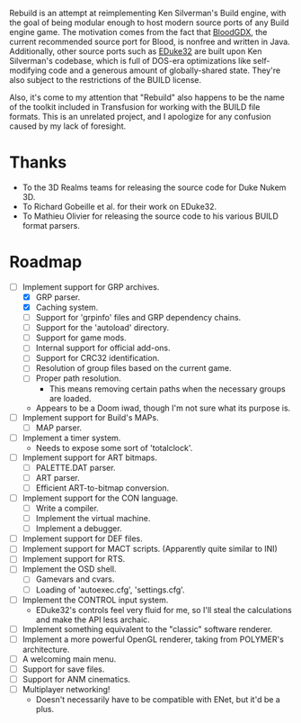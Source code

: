 Rebuild is an attempt at reimplementing Ken Silverman's Build engine, with the
goal of being modular enough to host modern source ports of any Build engine
game. The motivation comes from the fact that [BloodGDX][1], the current
recommended source port for Blood, is nonfree and written in Java. Additionally,
other source ports such as [EDuke32][2] are built upon Ken Silverman's codebase,
which is full of DOS-era optimizations like self-modifying code and a generous
amount of globally-shared state. They're also subject to the restrictions of the
BUILD license.

Also, it's come to my attention that "Rebuild" also happens to be the name of
the toolkit included in Transfusion for working with the BUILD file formats.
This is an unrelated project, and I apologize for any confusion caused by my
lack of foresight.


# Thanks

- To the 3D Realms teams for releasing the source code for Duke Nukem 3D.
- To Richard Gobeille et al. for their work on EDuke32.
- To Mathieu Olivier for releasing the source code to his various BUILD format parsers.


# Roadmap

- [ ] Implement support for GRP archives.
  - [x] GRP parser.
  - [x] Caching system.
  - [ ] Support for 'grpinfo' files and GRP dependency chains.
  - [ ] Support for the 'autoload' directory.
  - [ ] Support for game mods.
  - [ ] Internal support for official add-ons.
  - [ ] Support for CRC32 identification.
  - [ ] Resolution of group files based on the current game.
  - [ ] Proper path resolution.
    - This means removing certain paths when the necessary groups are loaded.
  - Appears to be a Doom iwad, though I'm not sure what its purpose is.
- [ ] Implement support for Build's MAPs.
  - [ ] MAP parser.
- [ ] Implement a timer system.
  - Needs to expose some sort of 'totalclock'.
- [ ] Implement support for ART bitmaps.
  - [ ] PALETTE.DAT parser.
  - [ ] ART parser.
  - [ ] Efficient ART-to-bitmap conversion.
- [ ] Implement support for the CON language.
  - [ ] Write a compiler.
  - [ ] Implement the virtual machine.
  - [ ] Implement a debugger.
- [ ] Implement support for DEF files.
- [ ] Implement support for MACT scripts. (Apparently quite similar to INI)
- [ ] Implement support for RTS.
- [ ] Implement the OSD shell.
  - [ ] Gamevars and cvars.
  - [ ] Loading of 'autoexec.cfg', 'settings.cfg'.
- [ ] Implement the CONTROL input system.
  - EDuke32's controls feel very fluid for me, so I'll steal the calculations and make the API less archaic.
- [ ] Implement something equivalent to the "classic" software renderer.
- [ ] Implement a more powerful OpenGL renderer, taking from POLYMER's architecture.
- [ ] A welcoming main menu.
- [ ] Support for save files.
- [ ] Support for ANM cinematics.
- [ ] Multiplayer networking!
  - Doesn't necessarily have to be compatible with ENet, but it'd be a plus.


[1]: https://blood-wiki.org/index.php/BloodGDX
[2]: http://eduke32.com/
